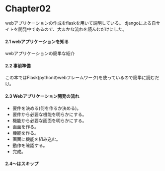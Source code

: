 # Chapter02  
 webアプリケーションの作成をflaskを用いて説明している。
 djangoによる自サイトを開発中であるので、大まかな流れを読んむだけにした。

#### 2.1 webアプリケーションを知る
 webアプリケーションの簡単な紹介
#### 2.2 事前準備
 この本ではFlask(pythonのwebフレームワーク)を使っているので簡単に読むだけ。
#### 2.3 Webアプリケーション開発の流れ
+ 要件を決める(何を作るか決める)。
+ 要件から必要な機能を明らかにする。
+ 機能から必要な画面を明らかにする。
+ 画面を作る。
+ 機能を作る。
+ 画面に機能を組み込む。
+ 動作を確認する。
+ 完成。  
#### 2.4〜はスキップ